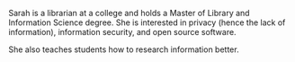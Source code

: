 Sarah is a librarian at a college and holds a Master of Library and Information Science degree.
She is interested in privacy (hence the lack of information), information security, and open source software. 

She also teaches students how to research information better.
